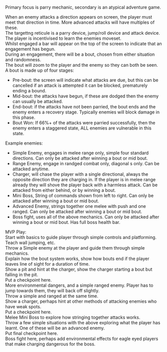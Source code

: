Primary focus is parry mechanic, secondary is an atypical adventure game.

When an enemy attacks a direction appears on screen, the player must meet that direction in time. More advanced attacks will have multiples of these.  
The targettng reticule is a parry device, jump/roll device and attack device.  
The player is incentivised to learn the enemies moveset.  
Whilst engaged a bar will appear on the top of the screen to indicate that an engagement has begun.   
During an engagement, there will be a bout, chosen from either situation and randomness.  
The bout will zoom to the player and the enemy so they can both be seen.  
A bout is made up of four stages:  
- Pre-bout: the screen will indicate what attacks are due, but this can be cancelled if an attack is attempted it can be blocked, prematurely ending a bound.
- Mid-bout: the attacks have begun, if these are dodged then the enemy can usually be attacked.
- End-bout: if the attacks have not been parried, the bout ends and the enemy enters a recovery stage. Typically enemies will block damage in this phase.
- Bout Won: If 66%+ of the attacks were parried successfully, then the enemy enters a staggered state, ALL enemies are vulnerable in this state.

Example enemies:
- Simple Enemy, engages in melee range only, simple four standard directions. Can only be attacked after winning a bout or mid bout.
- Range Enemy, engage in randged combat only, diagonal s only. Can be attacked anytime.
- Charger, will chase the player with a single directional, always the opposite direction they are charging in. If the player is in melee range already they will shove the player back with a harmless attack. Can be attacked from either behind, or by winning a bout.
- Mini Boss, String of commands shown from left to right. Can only be attacked after winning a bout or mid bout.
- Advanced Enemy, strings together one melee with push and one ranged. Can only be attacked after winning a bout or mid bout.
- Boss fight, uses all of the above mechanics. Can only be attacked after winning a bout or mid bout. Has full boss health bar.

MVP Play:  
Start with basics to guide player through simple controls and platforming. Teach wall jumping, etc.  
Throw a Simple enemy at the player and guide them through simple mechanics.  
Explain how the bout system works, show how bouts end if the player leaves line of sight for a duration of time.  
Show a pit and hint at the charger, show the charger starting a bout but falling in the pit.  
Put a checkpoint here.  
More environmental dangers, and a simple ranged enemy. Player has to jump towards them, they will back off slightly.  
Throw a simple and ranged at the same time.  
Show a charger, perhaps hint at other methods of attacking enemies who have weak spots.  
Put a checkpoint here.  
Melee Mini Boss to explore how stringing together attacks works.  
Throw a few simple situations with the above exploring what the player has learnt. One of these will be an advanced enemy.  
Put final checkpoint here.  
Boss fight here, perhaps add environmental effects for eagle eyed players that make charging dangerous for the boss.  
